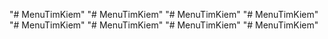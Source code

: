 "# MenuTimKiem" 
"# MenuTimKiem" 
"# MenuTimKiem" 
"# MenuTimKiem" 
"# MenuTimKiem" 
"# MenuTimKiem" 
"# MenuTimKiem" 
"# MenuTimKiem" 
